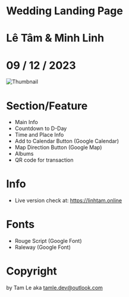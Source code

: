 # Wedding Landing Page
# Lê Tâm & Minh Linh
# 09 / 12 / 2023

![Thumbnail](/image/demo.png)


# Section/Feature
- Main Info
- Countdown to D-Day
- Time and Place Info
- Add to Calendar Button (Google Calendar)
- Map Direction Button (Google Map)
- Albums
- QR code for transaction

# Info
- Live version check at: https://linhtam.online

# Fonts
- Rouge Script (Google Font)
- Raleway (Google Font)

# Copyright
by Tam Le aka tamle.dev@outlook.com
